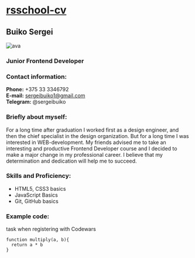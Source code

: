# [rsschool-cv](https://sergeibuiko.github.io/rsschool-cv/cv)

## Buiko Sergei 
![ava](https://i.ibb.co/9HCQVjS/Avatar.jpg)
### Junior Frontend Developer 

### Contact information:

**Phone:** +375 33 3346792<br/>
**E-mail:** sergeibuiko1@gmail.com<br/>
**Telegram:** @sergeibuiko

### Briefly about myself:
For a long time after graduation I worked first as a design engineer, and then the chief specialist in the design organization. But for a long time I was interested in WEB-development. My friends advised me to take an interesting and productive Frontend Developer course and I decided to make a major change in my professional career. I believe that my determination and dedication will help me to succeed.

### Skills and Proficiency:
- HTML5, CSS3 basics
- JavaScript Basics
- Git, GitHub basics

### Example code:<br/>
task when registering with Codewars

```
function multiply(a, b){
  return a * b
}
```
